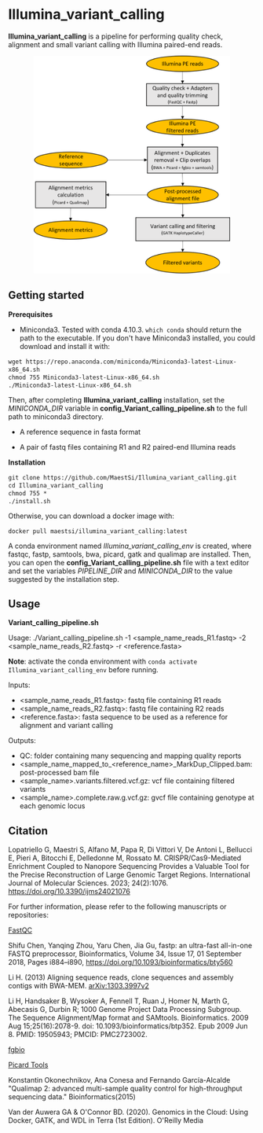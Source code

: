 # Illumina_variant_calling

**Illumina_variant_calling** is a pipeline for performing quality check, alignment and small variant calling with Illumina paired-end reads.

<p align="center">
  <img src="Figures/Illumina_variant_calling_pipeline.png" alt="drawing" width="400" title="Illumina_variant_calling_pipeline">
</p>

## Getting started

**Prerequisites**

* Miniconda3.
Tested with conda 4.10.3.
```which conda``` should return the path to the executable.
If you don't have Miniconda3 installed, you could download and install it with:
```
wget https://repo.anaconda.com/miniconda/Miniconda3-latest-Linux-x86_64.sh
chmod 755 Miniconda3-latest-Linux-x86_64.sh
./Miniconda3-latest-Linux-x86_64.sh
```

Then, after completing **Illumina\_variant\_calling** installation, set the _MINICONDA\_DIR_ variable in **config_Variant_calling_pipeline.sh** to the full path to miniconda3 directory.

* A reference sequence in fasta format

* A pair of fastq files containing R1 and R2 paired-end Illumina reads


**Installation**

```
git clone https://github.com/MaestSi/Illumina_variant_calling.git
cd Illumina_variant_calling
chmod 755 *
./install.sh
```

Otherwise, you can download a docker image with:

```
docker pull maestsi/illumina_variant_calling:latest
```

A conda environment named _Illumina\_variant\_calling_env_ is created, where fastqc, fastp, samtools, bwa, picard, gatk and qualimap are installed.
Then, you can open the **config\_Variant\_calling\_pipeline.sh** file with a text editor and set the variables _PIPELINE_DIR_ and _MINICONDA_DIR_ to the value suggested by the installation step.

## Usage


**Variant_calling_pipeline.sh**

Usage:
./Variant_calling_pipeline.sh -1 \<sample\_name_reads_R1.fastq\> -2 \<sample\_name_reads_R2.fastq\> -r \<reference.fasta\>

**Note**: activate the conda environment with ```conda activate Illumina_variant_calling_env``` before running.

Inputs:

* \<sample\_name_reads_R1.fastq\>: fastq file containing R1 reads
* \<sample\_name_reads_R2.fastq\>: fastq file containing R2 reads
* \<reference.fasta\>: fasta sequence to be used as a reference for alignment and variant calling

Outputs:
* QC: folder containing many sequencing and mapping quality reports
* \<sample\_name\_mapped\_to_\<reference_name\>\_MarkDup\_Clipped.bam: post-processed bam file
* \<sample\_name\>.variants.filtered.vcf.gz: vcf file containing filtered variants
* \<sample\_name\>.complete.raw.g.vcf.gz: gvcf file containing genotype at each genomic locus

## Citation

Lopatriello G, Maestri S, Alfano M, Papa R, Di Vittori V, De Antoni L, Bellucci E, Pieri A, Bitocchi E, Delledonne M, Rossato M. CRISPR/Cas9-Mediated Enrichment Coupled to Nanopore Sequencing Provides a Valuable Tool for the Precise Reconstruction of Large Genomic Target Regions. International Journal of Molecular Sciences. 2023; 24(2):1076. https://doi.org/10.3390/ijms24021076

For further information, please refer to the following manuscripts or repositories:

[FastQC](https://www.bioinformatics.babraham.ac.uk/projects/fastqc/)

Shifu Chen, Yanqing Zhou, Yaru Chen, Jia Gu, fastp: an ultra-fast all-in-one FASTQ preprocessor, Bioinformatics, Volume 34, Issue 17, 01 September 2018, Pages i884–i890, https://doi.org/10.1093/bioinformatics/bty560

Li H. (2013) Aligning sequence reads, clone sequences and assembly contigs with BWA-MEM. [arXiv:1303.3997v2](https://arxiv.org/abs/1303.3997)

Li H, Handsaker B, Wysoker A, Fennell T, Ruan J, Homer N, Marth G, Abecasis G, Durbin R; 1000 Genome Project Data Processing Subgroup. The Sequence Alignment/Map format and SAMtools. Bioinformatics. 2009 Aug 15;25(16):2078-9. doi: 10.1093/bioinformatics/btp352. Epub 2009 Jun 8. PMID: 19505943; PMCID: PMC2723002.

[fgbio](https://github.com/fulcrumgenomics/fgbio)

[Picard Tools](http://broadinstitute.github.io/picard/)

Konstantin Okonechnikov, Ana Conesa and Fernando García-Alcalde "Qualimap 2: advanced multi-sample quality control for high-throughput sequencing data." Bioinformatics(2015)

Van der Auwera GA & O'Connor BD. (2020). Genomics in the Cloud: Using Docker, GATK, and WDL in Terra (1st Edition). O'Reilly Media
